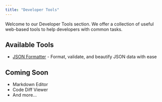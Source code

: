 ```yaml
---
title: "Developer Tools"
---
```


Welcome to our Developer Tools section. We offer a collection of useful web-based tools to help developers with common tasks.

## Available Tools

- [JSON Formatter](/devtools/json-formatter/) - Format, validate, and beautify JSON data with ease

## Coming Soon

- Markdown Editor
- Code Diff Viewer
- And more... 